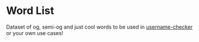 # Word List

Dataset of og, semi-og and just cool words to be used in [username-checker](https://github.com/zurlyy/username-checker) or your own use cases!
